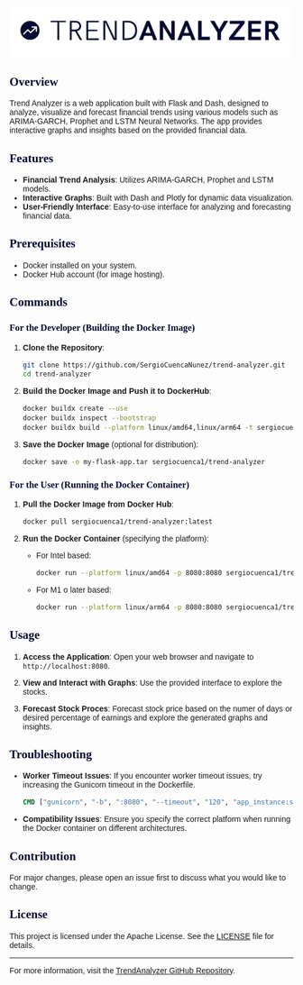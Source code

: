 
<!-- Include Google Fonts -->
<link href="https://fonts.googleapis.com/css2?family=Hanken+Grotesk&family=Prata&display=swap" rel="stylesheet">

<!-- Custom CSS -->
<style>
body {
    font-family: 'Hanken Grotesk', sans-serif;
}
h1, h2, h3, h4, h5, h6 {
    font-family: 'Prata', serif;
    color: #050A30;
}
</style>

<!-- Logo -->
<img src="assets/logo-dark.png" alt="Logo" width="500">

## Overview

Trend Analyzer is a web application built with Flask and Dash, designed to analyze, visualize and forecast financial trends using various models such as ARIMA-GARCH, Prophet and LSTM Neural Networks. The app provides interactive graphs and insights based on the provided financial data.

## Features

- **Financial Trend Analysis**: Utilizes ARIMA-GARCH, Prophet and LSTM models.
- **Interactive Graphs**: Built with Dash and Plotly for dynamic data visualization.
- **User-Friendly Interface**: Easy-to-use interface for analyzing and forecasting financial data.

## Prerequisites

- Docker installed on your system.
- Docker Hub account (for image hosting).

## Commands

### For the Developer (Building the Docker Image)

1. **Clone the Repository**:
   ```sh
   git clone https://github.com/SergioCuencaNunez/trend-analyzer.git
   cd trend-analyzer
   ```

2. **Build the Docker Image and Push it to DockerHub**:
   ```sh
   docker buildx create --use
   docker buildx inspect --bootstrap
   docker buildx build --platform linux/amd64,linux/arm64 -t sergiocuenca1/trend-analyzer --push .
   ```

3. **Save the Docker Image** (optional for distribution):
   ```sh
   docker save -o my-flask-app.tar sergiocuenca1/trend-analyzer
   ```

### For the User (Running the Docker Container)

1. **Pull the Docker Image from Docker Hub**:
   ```sh
   docker pull sergiocuenca1/trend-analyzer:latest
   ```

2. **Run the Docker Container** (specifying the platform):
   * For Intel based:  
      ```sh
      docker run --platform linux/amd64 -p 8080:8080 sergiocuenca1/trend-analyzer:latest
      ```
   * For M1 o later based: 
      ```sh
      docker run --platform linux/arm64 -p 8080:8080 sergiocuenca1/trend-analyzer:latest
      ```

## Usage

1. **Access the Application**:
   Open your web browser and navigate to `http://localhost:8080`.

2. **View and Interact with Graphs**:
   Use the provided interface to explore the stocks.

3. **Forecast Stock Proces**:
   Forecast stock price based on the numer of days or desired percentage of earnings and explore the generated graphs and insights.

## Troubleshooting

- **Worker Timeout Issues**:
  If you encounter worker timeout issues, try increasing the Gunicorn timeout in the Dockerfile.

  ```Dockerfile
  CMD ["gunicorn", "-b", ":8080", "--timeout", "120", "app_instance:server"]
  ```

- **Compatibility Issues**:
  Ensure you specify the correct platform when running the Docker container on different architectures.

## Contribution

For major changes, please open an issue first to discuss what you would like to change.

## License

This project is licensed under the Apache License. See the [LICENSE](LICENSE) file for details.

---

For more information, visit the [TrendAnalyzer GitHub Repository](https://github.com/SergioCuencaNunez/trend-analyzer).

<!-- For more information, visit the [TrendAnalyzer Web](https://trendanalyzer.com). -->

